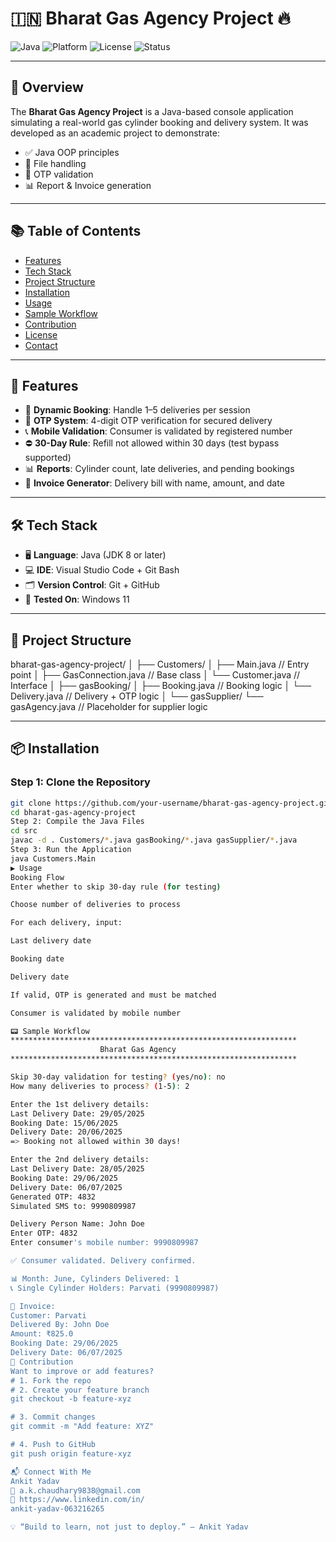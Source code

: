 # 🇮🇳 Bharat Gas Agency Project 🔥

![Java](https://img.shields.io/badge/Java-8%2B-blue)
![Platform](https://img.shields.io/badge/Platform-Windows11-informational)
![License](https://img.shields.io/badge/License-MIT-brightgreen)
![Status](https://img.shields.io/badge/Status-Completed-success)

---

## 📌 Overview

The **Bharat Gas Agency Project** is a Java-based console application simulating a real-world gas cylinder booking and delivery system. It was developed as an academic project to demonstrate:

- ✅ Java OOP principles
- 📁 File handling
- 🔐 OTP validation
- 📊 Report & Invoice generation

---

## 📚 Table of Contents

- [Features](#-features)
- [Tech Stack](#-tech-stack)
- [Project Structure](#-project-structure)
- [Installation](#-installation)
- [Usage](#-usage)
- [Sample Workflow](#-sample-workflow)
- [Contribution](#-contribution)
- [License](#-license)
- [Contact](#-connect-with-me)

---

## 🚀 Features

- 🔄 **Dynamic Booking**: Handle 1–5 deliveries per session
- 🔐 **OTP System**: 4-digit OTP verification for secured delivery
- 📞 **Mobile Validation**: Consumer is validated by registered number
- ⛔ **30-Day Rule**: Refill not allowed within 30 days (test bypass supported)
- 📊 **Reports**: Cylinder count, late deliveries, and pending bookings
- 🧾 **Invoice Generator**: Delivery bill with name, amount, and date

---

## 🛠️ Tech Stack

- 🖥️ **Language**: Java (JDK 8 or later)
- 💻 **IDE**: Visual Studio Code + Git Bash
- 🗂️ **Version Control**: Git + GitHub
- 🧪 **Tested On**: Windows 11

---

## 📁 Project Structure

bharat-gas-agency-project/
│
├── Customers/
│ ├── Main.java // Entry point
│ ├── GasConnection.java // Base class
│ └── Customer.java // Interface
│
├── gasBooking/
│ ├── Booking.java // Booking logic
│ └── Delivery.java // Delivery + OTP logic
│
└── gasSupplier/
└── gasAgency.java // Placeholder for supplier logic

---

## 📦 Installation

### Step 1: Clone the Repository

```bash
git clone https://github.com/your-username/bharat-gas-agency-project.git
cd bharat-gas-agency-project
Step 2: Compile the Java Files
cd src
javac -d . Customers/*.java gasBooking/*.java gasSupplier/*.java
Step 3: Run the Application
java Customers.Main
▶️ Usage
Booking Flow
Enter whether to skip 30-day rule (for testing)

Choose number of deliveries to process

For each delivery, input:

Last delivery date

Booking date

Delivery date

If valid, OTP is generated and must be matched

Consumer is validated by mobile number

📟 Sample Workflow
****************************************************************
                    Bharat Gas Agency
****************************************************************

Skip 30-day validation for testing? (yes/no): no
How many deliveries to process? (1-5): 2

Enter the 1st delivery details:
Last Delivery Date: 29/05/2025
Booking Date: 15/06/2025
Delivery Date: 20/06/2025
=> Booking not allowed within 30 days!

Enter the 2nd delivery details:
Last Delivery Date: 28/05/2025
Booking Date: 29/06/2025
Delivery Date: 06/07/2025
Generated OTP: 4832
Simulated SMS to: 9990809987

Delivery Person Name: John Doe
Enter OTP: 4832
Enter consumer's mobile number: 9990809987

✅ Consumer validated. Delivery confirmed.

📊 Month: June, Cylinders Delivered: 1
📞 Single Cylinder Holders: Parvati (9990809987)

🧾 Invoice:
Customer: Parvati
Delivered By: John Doe
Amount: ₹825.0
Booking Date: 29/06/2025
Delivery Date: 06/07/2025
🤝 Contribution
Want to improve or add features?
# 1. Fork the repo
# 2. Create your feature branch
git checkout -b feature-xyz

# 3. Commit changes
git commit -m "Add feature: XYZ"

# 4. Push to GitHub
git push origin feature-xyz

📬 Connect With Me
Ankit Yadav
📧 a.k.chaudhary9838@gmail.com
🔗 https://www.linkedin.com/in/
ankit-yadav-063216265

💡 “Build to learn, not just to deploy.” — Ankit Yadav



